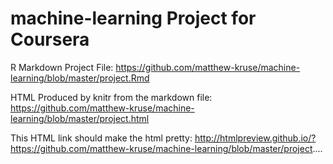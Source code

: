 # machine-learning Project for Coursera

R Markdown Project File:
https://github.com/matthew-kruse/machine-learning/blob/master/project.Rmd

HTML Produced by knitr from the markdown file:
https://github.com/matthew-kruse/machine-learning/blob/master/project.html 

This HTML link should make the html pretty:
http://htmlpreview.github.io/?https://github.com/matthew-kruse/machine-learning/blob/master/project....
